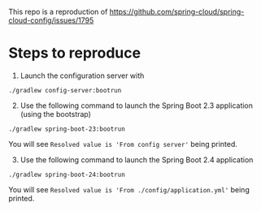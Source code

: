 This repo is a reproduction of https://github.com/spring-cloud/spring-cloud-config/issues/1795

# Steps to reproduce

1. Launch the configuration server with 
```
./gradlew config-server:bootrun
```

2. Use the following command to launch the Spring Boot 2.3 application (using the bootstrap)
```
./gradlew spring-boot-23:bootrun
```
You will see `Resolved value is 'From config server'` being printed.

3. Use the following command to launch the Spring Boot 2.4 application
```
./gradlew spring-boot-24:bootrun
```
You will see `Resolved value is 'From ./config/application.yml'` being printed.
